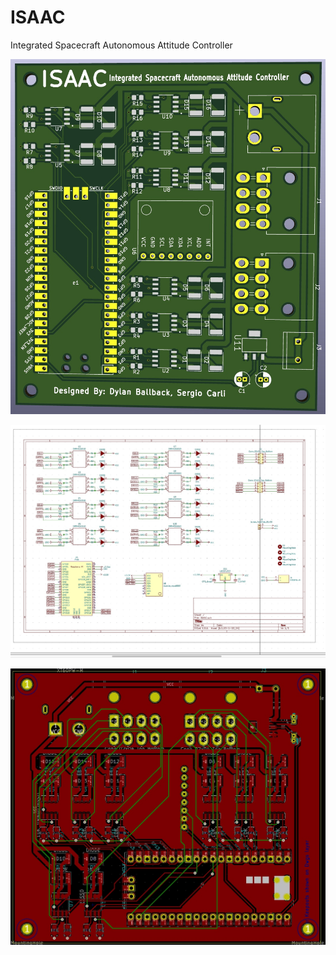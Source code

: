 # ISAAC
Integrated Spacecraft Autonomous Attitude Controller

![ISAAC Controller PCB](/Images/ISAAC_Controller_Render.jpg)

![ISAAC Controller PCB Schematic](/Images/ISAAC_Controller_Schmatic.jpg)

![ISAAC Controller PCB Layout](/Images/ISAAC_Controller_Routing.jpg)
